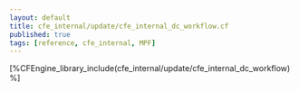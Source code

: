 ```yaml
---
layout: default
title: cfe_internal/update/cfe_internal_dc_workflow.cf
published: true
tags: [reference, cfe_internal, MPF]
---
```


[%CFEngine_library_include(cfe_internal/update/cfe_internal_dc_workflow)%]
